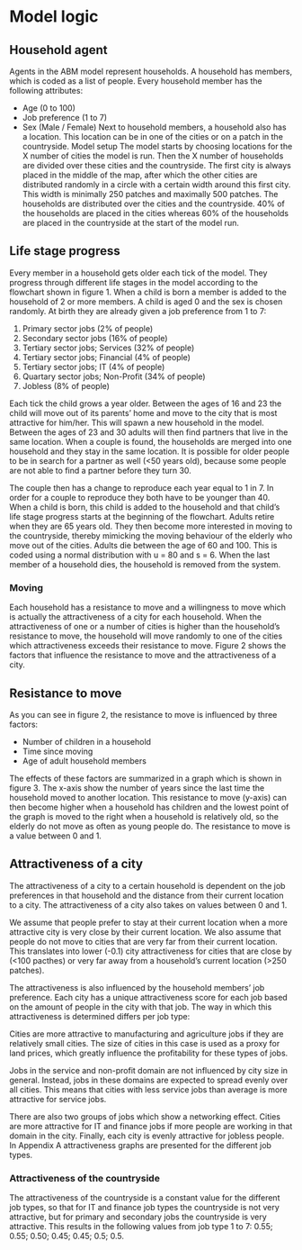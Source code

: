 # Model logic
## Household agent
Agents in the ABM model represent households. A household has members, which is coded as a list of people. Every household member has the following attributes:
-	Age (0 to 100)
-	Job preference (1 to 7)
-	Sex (Male / Female)
Next to household members, a household also has a location. This location can be in one of the cities or on a patch in the countryside. 
Model setup
The model starts by choosing locations for the X number of cities the model is run. Then the X number of households are divided over these cities and the countryside. The first city is always placed in the middle of the map, after which the other cities are distributed randomly in a circle with a certain width around this first city. This width is minimally 250 patches and maximally 500 patches. The households are distributed over the cities and the countryside. 40% of the households are placed in the cities whereas 60% of the households are placed in the countryside at the start of the model run.

## Life stage progress
Every member in a household gets older each tick of the model. They progress through different life stages in the model according to the flowchart shown in figure 1.
When a child is born a member is added to the household of 2 or more members. A child is aged 0 and the sex is chosen randomly. At birth they are already given a job preference from 1 to 7: 
1.	Primary sector jobs (2% of people)
2.	Secondary sector jobs (16% of people)
3.	Tertiary sector jobs; Services (32% of people)
4.	Tertiary sector jobs; Financial (4% of people)
5.	Tertiary sector jobs; IT (4% of people)
6.	Quartary sector jobs; Non-Profit (34% of people)
7.	Jobless (8% of people)

Each tick the child grows a year older. Between the ages of 16 and 23 the child will move out of its parents’ home and move to the city that is most attractive for him/her. This will spawn a new household in the model.
Between the ages of 23 and 30 adults will then find partners that live in the same location. When a couple is found, the households are merged into one household and they stay in the same location. It is possible for older people to be in search for a partner as well (<50 years old), because some people are not able to find a partner before they turn 30.

The couple then has a change to reproduce each year equal to 1 in 7. In order for a couple to reproduce they both have to be younger than 40. When a child is born, this child is added to the household and that child’s life stage progress starts at the beginning of the flowchart. 
Adults retire when they are 65 years old. They then become more interested in moving to the countryside, thereby mimicking the moving behaviour of the elderly who move out of the cities. Adults die between the age of 60 and 100. This is coded using a normal distribution with u = 80 and s = 6. When the last member of a household dies, the household is removed from the system. 

### Moving
Each household has a resistance to move and a willingness to move which is actually the attractiveness of a city for each household. When the attractiveness of one or a number of cities is higher than the household’s resistance to move, the household will move randomly to one of the cities which attractiveness exceeds their resistance to move. Figure 2 shows the factors that influence the resistance to move and the attractiveness of a city.

## Resistance to move
As you can see in figure 2, the resistance to move is influenced by three factors:
-	Number of children in a household
-	Time since moving
-	Age of adult household members

The effects of these factors are summarized in a graph which is shown in figure 3. The x-axis show the number of years since the last time the household moved to another location. This resistance to move (y-axis) can then become higher when a household has children and the lowest point of the graph is moved to the right when a household is relatively old, so the elderly do not move as often as young people do. The resistance to move is a value between 0 and 1. 

## Attractiveness of a city
The attractiveness of a city to a certain household is dependent on the job preferences in that household and the distance from their current location to a city. The attractiveness of a city also takes on values between 0 and 1. 

We assume that people prefer to stay at their current location when a more attractive city is very close by their current location. We also assume that people do not move to cities that are very far from their current location. This translates into lower (-0.1) city attractiveness for cities that are close by (<100 pacthes) or very far away from a household’s current location (>250 patches). 

The attractiveness is also influenced by the household members’ job preference. Each city has a unique attractiveness score for each job based on the amount of people in the city with that job. The way in which this attractiveness is determined differs per job type:

Cities are more attractive to manufacturing and agriculture jobs if they are relatively small cities. The size of cities in this case is used as a proxy for land prices, which greatly influence the profitability for these types of jobs.

Jobs in the service and non-profit domain are not influenced by city size in general. Instead, jobs in these domains are expected to spread evenly over all cities. This means that cities with less service jobs than average is more attractive for service jobs.

There are also two groups of jobs which show a networking effect. Cities are more attractive for IT and finance jobs if more people are working in that domain in the city. 
Finally, each city is evenly attractive for jobless people. In Appendix A attractiveness graphs are presented for the different job types. 

### Attractiveness of the countryside
The attractiveness of the countryside is a constant value for the different job types, so that for IT and finance job types the countryside is not very attractive, but for primary and secondary jobs the countryside is very attractive. This results in the following values from job type 1 to 7: 0.55; 0.55; 0.50; 0.45; 0.45; 0.5; 0.5.
